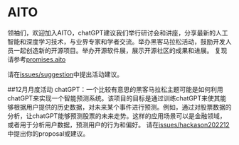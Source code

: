 # AITO

领袖们，欢迎加入AITO，chatGPT建议我们举行研讨会和讲座，分享最新的人工智能和深度学习技术，与业界专家和学者交流。举办黑客马拉松活动，鼓励开发人员一起创造新的开源项目。举办开源软件展，展示开源社区的成果和进展。
复现请参考[promises.aito](https://github.com/FED4/AITO/blob/main/promises.aito)

请在[issues/suggestion](https://github.com/FED4/AITO/labels/suggestion)中提出活动建议。

##12月月度活动
chatGPT：一个比较有意思的黑客马拉松主题可能是如何利用chatGPT来实现一个智能预测系统。该项目的目标是通过训练chatGPT来使其能够根据用户提供的历史数据，对未来某个事件进行预测。例如，通过对股票数据的分析，让chatGPT能够预测股票的未来走势。这样的应用场景可以是金融领域，或者用于分析用户数据，预测用户的行为和偏好。
请在[issues/hackason202212](https://github.com/FED4/AITO/labels/hackason202212)中提出你的proposal或建议。
